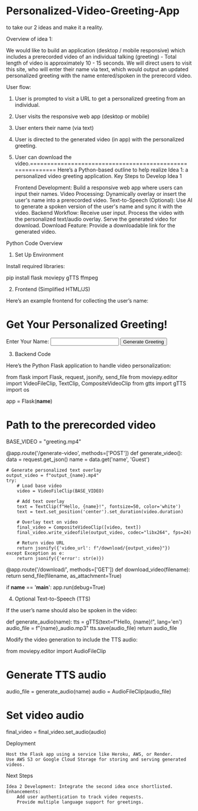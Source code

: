 # Personalized-Video-Greeting-App
to take our 2 ideas and make it a reality.

Overview of idea 1:

We would like to build an application (desktop / mobile responsive) which includes a prerecorded video of an individual talking (greeting)  - Total length of video is approximately 10 - 15 seconds. We will direct users to visit this site, who will enter their name via text, which would output an updated personalized greeting with the name entered/spoken in the prerecord video.

User flow:
1. User is prompted to visit a URL to get a personalized greeting from an individual.
2. User visits the responsive web app (desktop or mobile)
3. User enters their name (via text)
4. User is directed to the generated video (in app) with the personalized greeting.
5. User can download the video.==============================================
============
Here’s a Python-based outline to help realize Idea 1: a personalized video greeting application.
Key Steps to Develop Idea 1

    Frontend Development: Build a responsive web app where users can input their names.
    Video Processing: Dynamically overlay or insert the user's name into a prerecorded video.
    Text-to-Speech (Optional): Use AI to generate a spoken version of the user's name and sync it with the video.
    Backend Workflow:
        Receive user input.
        Process the video with the personalized text/audio overlay.
        Serve the generated video for download.
    Download Feature: Provide a downloadable link for the generated video.

Python Code Overview
1. Set Up Environment

Install required libraries:

pip install flask moviepy gTTS ffmpeg

2. Frontend (Simplified HTML/JS)

Here’s an example frontend for collecting the user’s name:

<!DOCTYPE html>
<html lang="en">
<head>
    <meta charset="UTF-8">
    <meta name="viewport" content="width=device-width, initial-scale=1.0">
    <title>Personalized Greeting</title>
</head>
<body>
    <h1>Get Your Personalized Greeting!</h1>
    <form id="greetingForm">
        <label for="name">Enter Your Name:</label>
        <input type="text" id="name" name="name" required>
        <button type="submit">Generate Greeting</button>
    </form>
    <div id="videoLink"></div>
    <script>
        document.getElementById('greetingForm').addEventListener('submit', async (e) => {
            e.preventDefault();
            const name = document.getElementById('name').value;
            const response = await fetch('/generate-video', {
                method: 'POST',
                headers: { 'Content-Type': 'application/json' },
                body: JSON.stringify({ name }),
            });
            const data = await response.json();
            if (data.video_url) {
                document.getElementById('videoLink').innerHTML = `
                    <p>Your personalized video is ready:</p>
                    <a href="${data.video_url}" download>Download Video</a>
                `;
            } else {
                alert('Error generating video');
            }
        });
    </script>
</body>
</html>

3. Backend Code

Here’s the Python Flask application to handle video personalization:

from flask import Flask, request, jsonify, send_file
from moviepy.editor import VideoFileClip, TextClip, CompositeVideoClip
from gtts import gTTS
import os

app = Flask(__name__)

# Path to the prerecorded video
BASE_VIDEO = "greeting.mp4"

@app.route('/generate-video', methods=['POST'])
def generate_video():
    data = request.get_json()
    name = data.get('name', 'Guest')

    # Generate personalized text overlay
    output_video = f"output_{name}.mp4"
    try:
        # Load base video
        video = VideoFileClip(BASE_VIDEO)

        # Add text overlay
        text = TextClip(f"Hello, {name}!", fontsize=50, color='white')
        text = text.set_position('center').set_duration(video.duration)

        # Overlay text on video
        final_video = CompositeVideoClip([video, text])
        final_video.write_videofile(output_video, codec="libx264", fps=24)

        # Return video URL
        return jsonify({'video_url': f"/download/{output_video}"})
    except Exception as e:
        return jsonify({'error': str(e)})

@app.route('/download/<filename>', methods=['GET'])
def download_video(filename):
    return send_file(filename, as_attachment=True)

if __name__ == '__main__':
    app.run(debug=True)

4. Optional Text-to-Speech (TTS)

If the user’s name should also be spoken in the video:

def generate_audio(name):
    tts = gTTS(text=f"Hello, {name}!", lang='en')
    audio_file = f"{name}_audio.mp3"
    tts.save(audio_file)
    return audio_file

Modify the video generation to include the TTS audio:

from moviepy.editor import AudioFileClip

# Generate TTS audio
audio_file = generate_audio(name)
audio = AudioFileClip(audio_file)

# Set video audio
final_video = final_video.set_audio(audio)

Deployment

    Host the Flask app using a service like Heroku, AWS, or Render.
    Use AWS S3 or Google Cloud Storage for storing and serving generated videos.

Next Steps

    Idea 2 Development: Integrate the second idea once shortlisted.
    Enhancements:
        Add user authentication to track video requests.
        Provide multiple language support for greetings.
